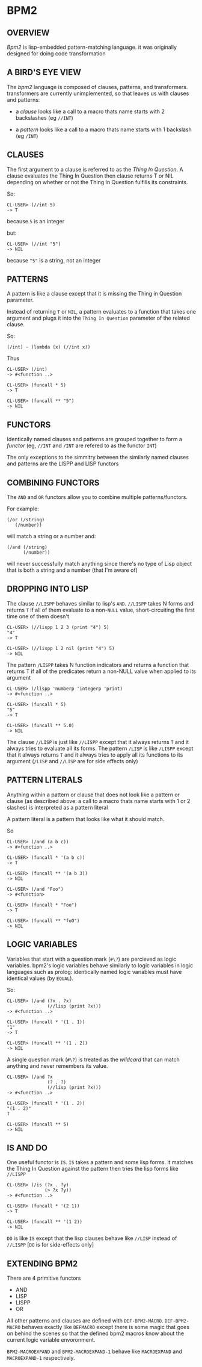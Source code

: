  
# BPM2

## OVERVIEW
 
_Bpm2_ is lisp-embedded pattern-matching language. it was originally designed for
  doing code transformation
 
## A BIRD'S EYE VIEW
 
The _bpm2_ language is composed of clauses, patterns, and transformers. transformers
are currently unimplemented, so that leaves us with clauses and patterns:
 
*  a _clause_ looks like a call to a macro thats name starts with 2 backslashes
   (eg `//INT`)
 
*  a _pattern_ looks like a call to a macro thats name starts with 1 backslash
   (eg `/INT`)
 
## CLAUSES
 
The first argument to a clause is referred to as the _Thing In Question_. A clause
evaluates the Thing In Question then clause returns T or NIL depending on whether or
not the Thing In Question fulfills its constraints.
 
So:
 
    CL-USER> (//int 5)
    -> T
 
because `5` is an integer
 
but:
 
    CL-USER> (//int "5")
    -> NIL
 
because `"5"` is a string, not an integer
 
##  PATTERNS
 
A pattern is like a clause except that it is missing the Thing in Question parameter.
 
Instead of returning `T` or `NIL`, a pattern evaluates to a function that takes one
argument and plugs it into the `Thing In Question` parameter of the related clause.

So:
 
    (/int) ~ (lambda (x) (//int x))
 
Thus
 
    CL-USER> (/int)
    -> #<function ..>
 
    CL-USER> (funcall * 5)
    -> T
 
    CL-USER> (funcall ** "5")
    -> NIL
 
## FUNCTORS
 
Identically named clauses and patterns are grouped together to form a _functor_
(eg, `//INT` and `/INT` are refered to as the functor `INT`)
 
The only exceptions to the simmitry between the similarly named clauses and patterns
are the LISPP and LISP functors
 
## COMBINING FUNCTORS
 
The `AND` and `OR` functors allow you to combine multiple patterns/functors.
 
For example:
 
    (/or (/string)
 	   (/number))
 
will match a string or a number and:
 
    (/and (/string)
          (/number))
 
will never successfully match anything since there's no type of Lisp object that is
both a string and a number (that I'm aware of)
 
## DROPPING INTO LISP
 
The clause `//LISPP` behaves similar to lisp's `AND`. `//LISPP` takes N forms and
returns `T` if all of them evaluate to a non-`NULL` value, short-circuiting the
first time one of them doesn't
 
    CL-USER> (//lispp 1 2 3 (print "4") 5)
    "4"
    -> T
 
    CL-USER> (//lispp 1 2 nil (print "4") 5)
    -> NIL
 
The pattern `/LISPP` takes N function indicators and returns a function that returns
T if all of the predicates return a non-NULL value when applied to its argument
 
    CL-USER> (/lispp 'numberp 'integerp 'print)
    -> #<function ..>
 
    CL-USER> (funcall * 5)
    "5"
    -> T
 
    CL-USER> (funcall ** 5.0)
    -> NIL
 
The clause `//LISP` is just like `//LISPP` except that it always returns `T` and it
always tries to evaluate all its forms. The pattern `/LISP` is like `/LISPP` except
that it always returns `T` and it always tries to apply all its functions to its
argument (`/LISP` and `//LISP` are for side effects only)
 
## PATTERN LITERALS
 
Anything within a pattern or clause that does not look like a pattern or clause (as
described above: a call to a macro thats name starts with 1 or 2 slashes) is
interpreted as a pattern literal
 
A pattern literal is a pattern that looks like what it should match.
 
So
 
    CL-USER> (/and (a b c))
    -> #<function ..>
 
    CL-USER> (funcall * '(a b c))
    -> T
 
    CL-USER> (funcall ** '(a b 3))
    -> NIL
 
    CL-USER> (/and "Foo")
    -> #<function>
 
    CL-USER> (funcall * "Foo")
    -> T
 
    CL-USER> (funcall ** "foO")
    -> NIL
 
##  LOGIC VARIABLES
 
Variables that start with a question mark (`#\?`) are percieved as logic variables.
bpm2's logic variables behave similarly to logic variables in logic languages such
as prolog: identically named logic variables must have identical values (by `EQUAL`).
 
So:
 
    CL-USER> (/and (?x . ?x)
                   (//lisp (print ?x)))
    -> #<function ..>
 
    CL-USER> (funcall * '(1 . 1))
    "1"
    -> T
 
    CL-USER> (funcall ** '(1 . 2))
    -> NIL
 
A single question mark (`#\?`) is treated as the _wildcard_ that can match anything
and never remembers its value.
 
    CL-USER> (/and ?x
                   (? . ?)
                   (//lisp (print ?x)))
    -> #<function ..>
 
    CL-USER> (funcall * '(1 . 2))
    "(1 . 2)"
    T
 
    CL-USER> (funcall ** 5)
    -> NIL
 
##  IS AND DO
 
One useful functor is `IS`. `IS` takes a pattern and some lisp forms. it matches
the Thing In Question against the pattern then tries the lisp forms like `//LISPP`
 
    CL-USER> (/is (?x . ?y)
                  (> ?x ?y))
    -> #<function ..>
 
    CL-USER> (funcall * '(2 1))
    -> T
 
    CL-USER> (funcall ** '(1 2))
    -> NIL
 
`DO` is like `IS` except that the lisp clauses behave like `//LISP` instead of
`//LISPP` [`DO` is for side-effects only]
 
## EXTENDING BPM2
 
There are 4 primitive functors
 
* AND
* LISP
* LISPP
* OR
 
All other patterns and clauses are defined with `DEF-BPM2-MACRO`. `DEF-BPM2-MACRO`
behaves exactly like `DEFMACRO` except there is some magic that goes on behind the
scenes so that the defined bpm2 macros know about the current logic variable
envoronment.
 
`BPM2-MACROEXPAND` and `BPM2-MACROEXPAND-1` behave like `MACROEXPAND` and
`MACROEXPAND-1` respectively.
 